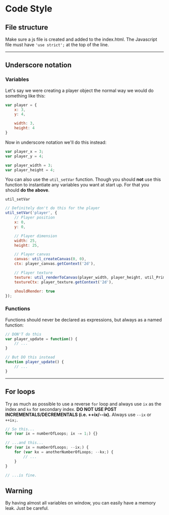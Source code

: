 # Code Style

## File structure

Make sure a js file is created and added to the index.html. The Javascript file must have `'use strict';` at the top of the line.

----

## Underscore notation

### Variables

Let's say we were creating a player object the normal way we would do something like this:

```javascript
var player = {
    x: 3,
    y: 4,

    width: 3,
    height: 4
}
```

Now in underscore notation we'll do this instead:

```javascript
var player_x = 3;
var player_y = 4;

var player_width = 3;
var player_height = 4;
```

You can also use the `util_setVar` function. Though you should **not** use this function to instantiate any variables you want at start up. For that you should **do the above**.

`util_setVar`

```javascript
// Definitely don't do this for the player
util_setVar('player', {
    // Player position
    x: 0,
    y: 0,

    // Player dimension
    width: 25,
    height: 25,

    // Player canvas
    canvas: util_createCanvas(0, 0),
    ctx: player_canvas.getContext('2d'),

    // Player texture
    texture: util_renderToCanvas(player_width, player_height, util_Primitive_Circle),
    textureCtx: player_texture.getContext('2d'),

    shouldRender: true
});
```

### Functions

Functions should never be declared as expressions, but always as a named function:

```javascript
// DON'T do this
var player_update = function() {
    // ...
}

// But DO this instead
function player_update() {
    // ...
}
```

----


## For loops

Try as much as possible to use a reverse `for` loop and always use `ix` as the index and `kx` for secondary index. **DO NOT USE POST INCREMENTALS/DECREMENTALS (i.e. ++ix/--ix).**  Always use `--ix` or `++ix;`.

```javascript
// So this...
for (var ix = numberOfLoops; ix -= 1;) {}

// ...and this...
for (var ix = numberOfLoops; --ix;) {
    for (var kx = anotherNumberOfLoops; --kx;) {
        // ...
    }
}

// ...is fine.
```

## Warning

By having almost all variables on window, you can easily have a memory leak. Just be careful.